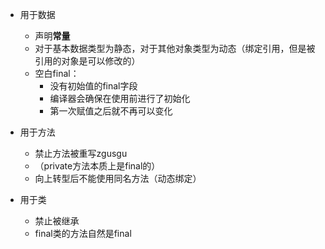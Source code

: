 - 用于数据
  - 声明**常量**
  - 对于基本数据类型为静态，对于其他对象类型为动态（绑定引用，但是被引用的对象是可以修改的）
  - 空白final：
    - 没有初始值的final字段
    - 编译器会确保在使用前进行了初始化
    - 第一次赋值之后就不再可以变化

- 用于方法
  - 禁止方法被重写zgusgu
  - （private方法本质上是final的）
  - 向上转型后不能使用同名方法（动态绑定）

- 用于类
  - 禁止被继承
  - final类的方法自然是final